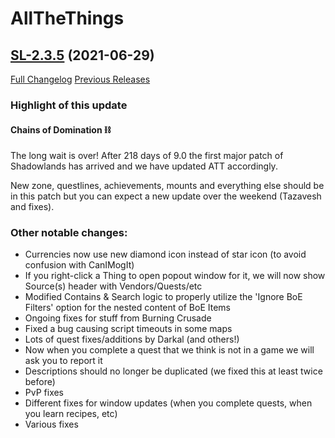 # AllTheThings

## [SL-2.3.5](https://github.com/DFortun81/AllTheThings/tree/SL-2.3.5) (2021-06-29)
[Full Changelog](https://github.com/DFortun81/AllTheThings/compare/SL-2.3.4a...SL-2.3.5) [Previous Releases](https://github.com/DFortun81/AllTheThings/releases)

### Highlight of this update

#### Chains of Domination ⛓

The long wait is over! After 218 days of 9.0 the first major patch of Shadowlands has arrived and we have updated ATT accordingly.

New zone, questlines, achievements, mounts and everything else should be in this patch but you can expect a new update over the weekend (Tazavesh and fixes).

### Other notable changes:

- Currencies now use new diamond icon instead of star icon (to avoid confusion with CanIMogIt)
- If you right-click a Thing to open popout window for it, we will now show Source(s) header with Vendors/Quests/etc
- Modified Contains & Search logic to properly utilize the 'Ignore BoE Filters' option for the nested content of BoE Items
- Ongoing fixes for stuff from Burning Crusade
- Fixed a bug causing script timeouts in some maps
- Lots of quest fixes/additions by Darkal (and others!)
- Now when you complete a quest that we think is not in a game we will ask you to report it
- Descriptions should no longer be duplicated (we fixed this at least twice before)
- PvP fixes
- Different fixes for window updates (when you complete quests, when you learn recipes, etc)
- Various fixes
